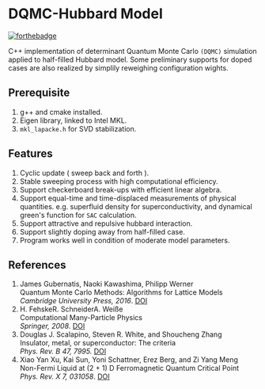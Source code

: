 DQMC-Hubbard Model
==================

[![forthebadge](https://forthebadge.com/images/badges/works-on-my-machine.svg)](https://forthebadge.com)

C++ implementation of determinant Quantum Monte Carlo `(DQMC)` simulation applied to half-filled Hubbard model. Some preliminary supports for doped cases are also realized by simplily reweighing configuration wights.

Prerequisite
------------
1. g++ and cmake installed.
2. Eigen library, linked to Intel MKL.
3. `mkl_lapacke.h` for SVD stabilization.

Features
--------
1. Cyclic update ( sweep back and forth ).
2. Stable sweeping process with high computational efficiency.
3. Support checkerboard break-ups with efficient linear algebra.
4. Support equal-time and time-displaced measurements of physical quantities. e.g. superfluid density for superconductivity, and dynamical green's function for `SAC` calculation.
5. Support attractive and repulsive hubbard interaction.
6. Support slightly doping away from half-filled case.
7. Program works well in condition of moderate model parameters.

References
----------
1. James Gubernatis, Naoki Kawashima, Philipp Werner  
Quantum Monte Carlo Methods: Algorithms for Lattice Models  
*Cambridge University Press, 2016*. [DOI](https://doi.org/10.1017/CBO9780511902581)
2. H. FehskeR. SchneiderA. Weiße  
Computational Many-Particle Physics  
*Springer, 2008*. [DOI](https://doi.org/10.1007/978-3-540-74686-7)
3. Douglas J. Scalapino, Steven R. White, and Shoucheng Zhang  
Insulator, metal, or superconductor: The criteria  
*Phys. Rev. B 47, 7995.* [DOI](https://doi.org/10.1103/PhysRevB.47.7995)
4. Xiao Yan Xu, Kai Sun, Yoni Schattner, Erez Berg, and Zi Yang Meng  
Non-Fermi Liquid at (2 + 1) D Ferromagnetic Quantum Critical Point  
*Phys. Rev. X 7, 031058*. [DOI](https://doi.org/10.1103/PhysRevX.7.031058)
   
